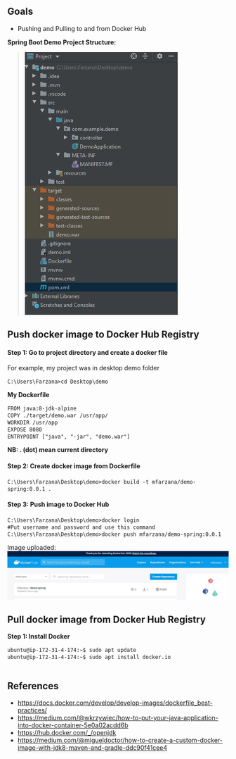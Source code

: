 ## Goals
- Pushing and Pulling to and from Docker Hub

 **Spring Boot Demo Project Structure:**
>![enter image description here](https://github.com/Mfarzana/docker-learning/blob/master/images/demo-project-structure.jpg)
## Push docker image to Docker Hub Registry

#### Step 1: Go to project directory and create a docker file 
 For example, my project was in desktop demo folder
  ```
  C:\Users\Farzana>cd Desktop\demo
  ```
  **My  Dockerfile** 
	
	FROM java:8-jdk-alpine
	COPY ./target/demo.war /usr/app/
	WORKDIR /usr/app
	EXPOSE 8080
	ENTRYPOINT ["java", "-jar", "demo.war"]
	
 **NB:  . (dot) mean current directory** 
####  Step 2: Create docker image from Dockerfile
 ```
 C:\Users\Farzana\Desktop\demo>docker build -t mfarzana/demo-spring:0.0.1 . 
 ```

#### Step 3: Push image to Docker Hub
```
C:\Users\Farzana\Desktop\demo>docker login 
#Put username and password and use this command
C:\Users\Farzana\Desktop\demo>docker push mfarzana/demo-spring:0.0.1
 ```
 Image  uploaded: ![](https://github.com/Mfarzana/docker-learning/blob/master/images/demo-spring-dockerhub.jpg)
  
## Pull docker image from Docker Hub Registry

**Step 1: Install Docker**
```
ubuntu@ip-172-31-4-174:~$ sudo apt update
ubuntu@ip-172-31-4-174:~$ sudo apt install docker.io


```

## References
- https://docs.docker.com/develop/develop-images/dockerfile_best-practices/
- https://medium.com/@wkrzywiec/how-to-put-your-java-application-into-docker-container-5e0a02acdd6b
- https://hub.docker.com/_/openjdk
- https://medium.com/@migueldoctor/how-to-create-a-custom-docker-image-with-jdk8-maven-and-gradle-ddc90f41cee4

<!--stackedit_data:
eyJoaXN0b3J5IjpbMTA2MjMxMjg1NCwtMTE5MTE4OTE5Niw5OT
c1Mzg4MTIsLTE5ODI5MzE5NDMsMTY3MDM3MTU3MSwxMTMxODIw
NDcwLC0xNzQyNzA3NTA5LDEyMjQ3MjkyNzIsLTExNjI0NTA2MD
gsLTIxMjc0NjAzNjAsMTcxOTM2MzU4NCwxNDMxOTY3ODIsOTA0
MzgyMDc1LC01ODI5MTYyODYsMTM3NzIzMjM4MCwxNzAwODU5Nz
kzLC0xNjIwMDEyNDQ0LDYyMDcyOTkwNiwxMzUxMTYyNzg5LDEw
MzIxMTI3NTNdfQ==
-->